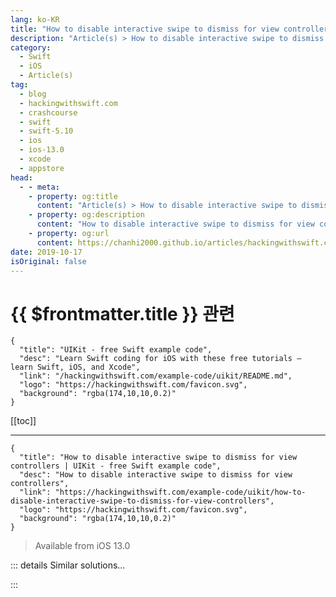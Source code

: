 ```yaml
---
lang: ko-KR
title: "How to disable interactive swipe to dismiss for view controllers"
description: "Article(s) > How to disable interactive swipe to dismiss for view controllers"
category:
  - Swift
  - iOS
  - Article(s)
tag: 
  - blog
  - hackingwithswift.com
  - crashcourse
  - swift
  - swift-5.10
  - ios
  - ios-13.0
  - xcode
  - appstore
head:
  - - meta:
    - property: og:title
      content: "Article(s) > How to disable interactive swipe to dismiss for view controllers"
    - property: og:description
      content: "How to disable interactive swipe to dismiss for view controllers"
    - property: og:url
      content: https://chanhi2000.github.io/articles/hackingwithswift.com/example-code/uikit/how-to-disable-interactive-swipe-to-dismiss-for-view-controllers.html
date: 2019-10-17
isOriginal: false
---
```


# {{ $frontmatter.title }} 관련

```component VPCard
{
  "title": "UIKit - free Swift example code",
  "desc": "Learn Swift coding for iOS with these free tutorials – learn Swift, iOS, and Xcode",
  "link": "/hackingwithswift.com/example-code/uikit/README.md",
  "logo": "https://hackingwithswift.com/favicon.svg",
  "background": "rgba(174,10,10,0.2)"
}
```

[[toc]]

---

```component VPCard
{
  "title": "How to disable interactive swipe to dismiss for view controllers | UIKit - free Swift example code",
  "desc": "How to disable interactive swipe to dismiss for view controllers",
  "link": "https://hackingwithswift.com/example-code/uikit/how-to-disable-interactive-swipe-to-dismiss-for-view-controllers",
  "logo": "https://hackingwithswift.com/favicon.svg",
  "background": "rgba(174,10,10,0.2)"
}
```

> Available from iOS 13.0

<!-- TODO: 작성 -->

<!--
From iOS 13.0 onwards, whenever you present a `UIViewController` you get a card-like user interface where the new view controller can be dismissed by swiping downwards. While this works great for optional information, it works less well if you require the user to make a choice – if you want to stop the view controller from being dismissed until they have taken some sort of action inside the detail view controller.

Fortunately, UIKit has a dedicated property that deactivates the swipe to dismiss behavior: `isModalInPresentation`. This is false by default, but if you set it to true then `UIKit` will stop the interactive dismiss gesture and also ignore any events that occur outside of the detail view controller's bounds.

To try this with your own code, simply set `isModalInPresentation` to true for your view controller, like this:

```swift
let vc = DetailViewController()
vc.isModalInPresentation = true
present(vc, animated: true)
```

This property can be set at any time, including long after the view controller has been shown.

-->

::: details Similar solutions…

<!--
/quick-start/swiftui/how-to-make-a-view-dismiss-itself">How to make a view dismiss itself 
/quick-start/swiftui/how-to-dismiss-the-keyboard-for-a-textfield">How to dismiss the keyboard for a TextField 
/quick-start/swiftui/how-to-dismiss-the-keyboard-when-the-user-scrolls">How to dismiss the keyboard when the user scrolls 
/quick-start/swiftui/swiftui-tips-and-tricks">SwiftUI tips and tricks 
/example-code/system/how-to-pass-data-between-two-view-controllers">How to pass data between two view controllers</a>
-->

:::

